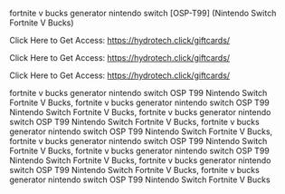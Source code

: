 fortnite v bucks generator nintendo switch [OSP-T99] (Nintendo Switch Fortnite V Bucks)

Click Here to Get Access: https://hydrotech.click/giftcards/

Click Here to Get Access: https://hydrotech.click/giftcards/

Click Here to Get Access: https://hydrotech.click/giftcards/

fortnite v bucks generator nintendo switch OSP T99 Nintendo Switch Fortnite V Bucks, fortnite v bucks generator nintendo switch OSP T99 Nintendo Switch Fortnite V Bucks, fortnite v bucks generator nintendo switch OSP T99 Nintendo Switch Fortnite V Bucks, fortnite v bucks generator nintendo switch OSP T99 Nintendo Switch Fortnite V Bucks, fortnite v bucks generator nintendo switch OSP T99 Nintendo Switch Fortnite V Bucks, fortnite v bucks generator nintendo switch OSP T99 Nintendo Switch Fortnite V Bucks, fortnite v bucks generator nintendo switch OSP T99 Nintendo Switch Fortnite V Bucks, fortnite v bucks generator nintendo switch OSP T99 Nintendo Switch Fortnite V Bucks
